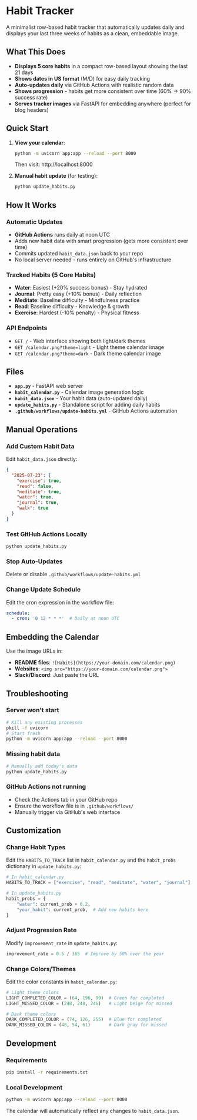 # Habit Tracker

A minimalist row-based habit tracker that automatically updates daily and displays your last three weeks of habits as a clean, embeddable image.

## What This Does

- **Displays 5 core habits** in a compact row-based layout showing the last 21 days
- **Shows dates in US format** (M/D) for easy daily tracking
- **Auto-updates daily** via GitHub Actions with realistic random data
- **Shows progression** - habits get more consistent over time (60% → 90% success rate)
- **Serves tracker images** via FastAPI for embedding anywhere (perfect for blog headers)

## Quick Start

1. **View your calendar**: 
   ```bash
   python -m uvicorn app:app --reload --port 8000
   ```
   Then visit: http://localhost:8000

2. **Manual habit update** (for testing):
   ```bash
   python update_habits.py
   ```

## How It Works

### Automatic Updates
- **GitHub Actions** runs daily at noon UTC
- Adds new habit data with smart progression (gets more consistent over time)
- Commits updated `habit_data.json` back to your repo
- No local server needed - runs entirely on GitHub's infrastructure

### Tracked Habits (5 Core Habits)
- **Water**: Easiest (+20% success bonus) - Stay hydrated
- **Journal**: Pretty easy (+10% bonus) - Daily reflection
- **Meditate**: Baseline difficulty - Mindfulness practice
- **Read**: Baseline difficulty - Knowledge & growth
- **Exercise**: Hardest (-10% penalty) - Physical fitness

### API Endpoints
- `GET /` - Web interface showing both light/dark themes
- `GET /calendar.png?theme=light` - Light theme calendar image
- `GET /calendar.png?theme=dark` - Dark theme calendar image

## Files

- **`app.py`** - FastAPI web server
- **`habit_calendar.py`** - Calendar image generation logic
- **`habit_data.json`** - Your habit data (auto-updated daily)
- **`update_habits.py`** - Standalone script for adding daily habits
- **`.github/workflows/update-habits.yml`** - GitHub Actions automation

## Manual Operations

### Add Custom Habit Data
Edit `habit_data.json` directly:
```json
{
  "2025-07-23": {
    "exercise": true,
    "read": false,
    "meditate": true,
    "water": true,
    "journal": true,
    "walk": true
  }
}
```

### Test GitHub Actions Locally
```bash
python update_habits.py
```

### Stop Auto-Updates
Delete or disable `.github/workflows/update-habits.yml`

### Change Update Schedule
Edit the cron expression in the workflow file:
```yaml
schedule:
  - cron: '0 12 * * *'  # Daily at noon UTC
```

## Embedding the Calendar

Use the image URLs in:
- **README files**: `![Habits](https://your-domain.com/calendar.png)`
- **Websites**: `<img src="https://your-domain.com/calendar.png">`
- **Slack/Discord**: Just paste the URL

## Troubleshooting

### Server won't start
```bash
# Kill any existing processes
pkill -f uvicorn
# Start fresh
python -m uvicorn app:app --reload --port 8000
```

### Missing habit data
```bash
# Manually add today's data
python update_habits.py
```

### GitHub Actions not running
- Check the Actions tab in your GitHub repo
- Ensure the workflow file is in `.github/workflows/`
- Manually trigger via GitHub's web interface

## Customization

### Change Habit Types
Edit the `HABITS_TO_TRACK` list in `habit_calendar.py` and the `habit_probs` dictionary in `update_habits.py`:
```python
# In habit_calendar.py
HABITS_TO_TRACK = ["exercise", "read", "meditate", "water", "journal"]

# In update_habits.py
habit_probs = {
    "water": current_prob + 0.2,
    "your_habit": current_prob,  # Add new habits here
}
```

### Adjust Progression Rate
Modify `improvement_rate` in `update_habits.py`:
```python
improvement_rate = 0.5 / 365  # Improve by 50% over the year
```

### Change Colors/Themes
Edit the color constants in `habit_calendar.py`:
```python
# Light theme colors
LIGHT_COMPLETED_COLOR = (64, 196, 99)  # Green for completed
LIGHT_MISSED_COLOR = (248, 248, 246)   # Light beige for missed

# Dark theme colors  
DARK_COMPLETED_COLOR = (74, 126, 255)  # Blue for completed
DARK_MISSED_COLOR = (48, 54, 61)       # Dark gray for missed
```

## Development

### Requirements
```bash
pip install -r requirements.txt
```

### Local Development
```bash
python -m uvicorn app:app --reload --port 8000
```

The calendar will automatically reflect any changes to `habit_data.json`. 